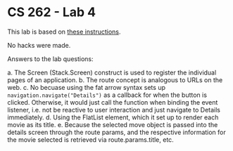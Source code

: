# CS 262 - Lab 4

This lab is based on [these instructions](https://cs.calvin.edu/courses/cs/262/kvlinden/04analysis/lab.html).

No hacks were made.

Answers to the lab questions:

a. The Screen (Stack.Screen) construct is used to register the individual pages of an application.
b. The route concept is analogous to URLs on the web.
c. No becuase using the fat arrow syntax sets up `navigation.navigate("Details")` as a callback for when the button is clicked. Otherwise, it would just call the function when binding the event listener, i.e. not be reactive to user interaction and just navigate to Details immediately.
d. Using the FlatList element, which it set up to render each movie as its title. 
e. Because the selected move object is passed into the details screen through the route params, and the respective information for the movie selected is retrieved via route.params.title, etc.
